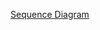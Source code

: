 [Sequence Diagram](https://lucid.app/lucidchart/9602db6e-fa35-4ab1-995d-2748007ee936/edit?invitationId=inv_0c913602-c135-48d0-abf1-7f76dc646484&page=0_0#)
